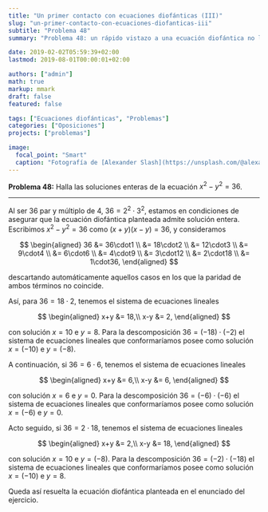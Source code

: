 ```yaml
---
title: "Un primer contacto con ecuaciones diofánticas (III)"
slug: "un-primer-contacto-con-ecuaciones-diofanticas-iii"
subtitle: "Problema 48"
summary: "Problema 48: un rápido vistazo a una ecuación diofántica no lineal."

date: 2019-02-02T05:59:39+02:00
lastmod: 2019-08-01T00:00:01+02:00

authors: ["admin"]
math: true
markup: mmark
draft: false
featured: false

tags: ["Ecuaciones diofánticas", "Problemas"]
categories: ["Oposiciones"]
projects: ["problemas"]

image:
  focal_point: "Smart"
  caption: "Fotografía de [Alexander Slash](https://unsplash.com/@alexanderslash), disponible en [Unsplash](https://unsplash.com/photos/reYDl88Nah0)."
---
```


**Problema 48:** Halla las soluciones enteras de la ecuación $x^2 - y^2=36$.

***

Al ser $36$ par y múltiplo de $4$, $36 = 2^2 \cdot 3^2$, estamos en condiciones de asegurar que la ecuación diofántica planteada admite solución entera. Escribimos $x^2 - y^2=36$ como $(x+y)(x-y)=36$, y consideramos 

$$
\begin{aligned}
36 &= 36\cdot1 \\
&= 18\cdot2 \\
&= 12\cdot3 \\
&= 9\cdot4 \\
&= 6\cdot6 \\
&= 4\cdot9 \\
&= 3\cdot12 \\
&= 2\cdot18 \\
&= 1\cdot36,
\end{aligned}
$$ 

descartando automáticamente aquellos casos en los que la paridad de ambos términos no coincide. 

Así, para $36 = 18\cdot2$, tenemos el sistema de ecuaciones lineales

$$
\begin{aligned}
x+y &= 18,\\
x-y &=  2,
\end{aligned}
$$

con solución $x = 10$ e $y = 8$. Para la descomposición $36 = (-18)\cdot(-2)$ el sistema de ecuaciones lineales que conformaríamos posee como solución $x = (-10)$ e $y = (-8)$.

A continuación, si $36 = 6\cdot6$, tenemos el sistema de ecuaciones lineales

$$
\begin{aligned}
x+y &= 6,\\
x-y &= 6,
\end{aligned}
$$

con solución $x = 6$ e $y = 0$. Para la descomposición $36 = (-6)\cdot(-6)$ el sistema de ecuaciones lineales que conformaríamos posee como solución $x = (-6)$ e $y = 0$.

Acto seguido, si $36 = 2\cdot18$, tenemos el sistema de ecuaciones lineales

$$
\begin{aligned}
x+y &=  2,\\
x-y &= 18,
\end{aligned}
$$

con solución $x = 10$ e $y = (-8)$. Para la descomposición $36 = (-2)\cdot(-18)$ el sistema de ecuaciones lineales que conformaríamos posee como solución $x = (-10)$ e $y = 8$.

Queda así resuelta la ecuación diofántica planteada en el enunciado del ejercicio.
